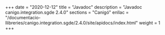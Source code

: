 +++
date        = "2020-12-12"
title       = "Javadoc"
description = "Javadoc canigo.integration.sgde 2.4.0"
sections    = "Canigó"
enllac		= "/documentacio-llibreries/canigo.integration.sgde/2.4.0/site/apidocs/index.html"
weight		= 1
+++
